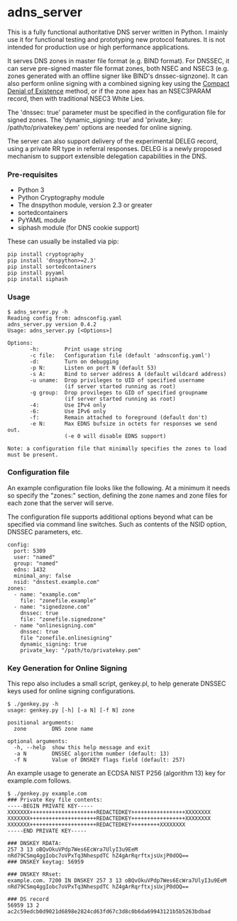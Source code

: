 # adns_server

This is a fully functional authoritative DNS server written in Python.
I mainly use it for functional testing and prototyping new protocol
features. It is not intended for production use or high performance
applications.

It serves DNS zones in master file format (e.g. BIND format). For DNSSEC,
it can serve pre-signed master file format zones, both NSEC and NSEC3 (e.g.
zones generated with an offline signer like BIND's dnssec-signzone). It
can also perform online signing with a combined signing key using the
[Compact Denial of Existence](https://datatracker.ietf.org/doc/draft-ietf-dnsop-compact-denial-of-existence/) method, or if the zone apex has an NSEC3PARAM record, then with traditional
NSEC3 White Lies.

The 'dnssec: true' parameter must be specified in the configuration file
for signed zones. The 'dynamic_signing: true' and 'private_key: /path/to/privatekey.pem'
options are needed for online signing.

The server can also support delivery of the experimental DELEG record,
using a private RR type in referral responses. DELEG is a newly proposed
mechanism to support extensible delegation capabilities in the DNS.


### Pre-requisites

* Python 3
* Python Cryptography module
* The dnspython module, version 2.3 or greater
* sortedcontainers
* PyYAML module
* siphash module (for DNS cookie support)

These can usually be installed via pip:
```
pip install cryptography
pip install 'dnspython>=2.3'
pip install sortedcontainers
pip install pyyaml
pip install siphash
```

### Usage

```
$ adns_server.py -h
Reading config from: adnsconfig.yaml
adns_server.py version 0.4.2
Usage: adns_server.py [<Options>]

Options:
       -h:        Print usage string
       -c file:   Configuration file (default 'adnsconfig.yaml')
       -d:        Turn on debugging
       -p N:      Listen on port N (default 53)
       -s A:      Bind to server address A (default wildcard address)
       -u uname:  Drop privileges to UID of specified username
                  (if server started running as root)
       -g group:  Drop provileges to GID of specified groupname
                  (if server started running as root)
       -4:        Use IPv4 only
       -6:        Use IPv6 only
       -f:        Remain attached to foreground (default don't)
       -e N:      Max EDNS bufsize in octets for responses we send out.
                  (-e 0 will disable EDNS support)

Note: a configuration file that minimally specifies the zones to load
must be present.
```

### Configuration file

An example configuration file looks like the following. At a minimum
it needs so specify the "zones:" section, defining the zone names and
zone files for each zone that the server will serve.

The configuration file supports additional options beyond what can
be specified via command line switches. Such as contents of the NSID
option, DNSSEC parameters, etc.

```
config:
  port: 5309
  user: "named"
  group: "named"
  edns: 1432
  minimal_any: false
  nsid: "dnstest.example.com"
zones:
  - name: "example.com"
    file: "zonefile.example"
  - name: "signedzone.com"
    dnssec: true
    file: "zonefile.signedzone"
  - name "onlinesigning.com"
    dnssec: true
    file "zonefile.onlinesigning"
    dynamic_signing: true
    private_key: "/path/to/privatekey.pem"
```

### Key Generation for Online Signing

This repo also includes a small script, genkey.pl, to help generate
DNSSEC keys used for online signing configurations.

```
$ ./genkey.py -h
usage: genkey.py [-h] [-a N] [-f N] zone

positional arguments:
  zone        DNS zone name

optional arguments:
  -h, --help  show this help message and exit
  -a N        DNSSEC algorithm number (default: 13)
  -f N        Value of DNSKEY flags field (default: 257)
  ```

  An example usage to generate an ECDSA NIST P256 (algorithm 13)
  key for example.com follows.

  ```
  $ ./genkey.py example.com
### Private Key file contents:
-----BEGIN PRIVATE KEY-----
XXXXXXX+++++++++++++++++++++REDACTEDKEY+++++++++++++++++XXXXXXXX
XXXXXXX+++++++++++++++++++++REDACTEDKEY+++++++++++++++++XXXXXXXX
XXXXXXX+++++++++++++++++++++REDACTEDKEY+++++++++XXXXXXXX
-----END PRIVATE KEY-----

### DNSKEY RDATA:
257 3 13 oBQvOkuVPdp7Wes6EcWra7UlyI3u9EeM nRd79CSmq4ggIobc7oVPxTq3NhespdTC hZ4gArRqrftxjsUxjP0dOQ==
### DNSKEY keytag: 56959

### DNSKEY RRset:
example.com. 7200 IN DNSKEY 257 3 13 oBQvOkuVPdp7Wes6EcWra7UlyI3u9EeM nRd79CSmq4ggIobc7oVPxTq3NhespdTC hZ4gArRqrftxjsUxjP0dOQ==

### DS record
56959 13 2 ac2c59edcb0d9021d6898e2824cd63fd67c3d8c0b6da69943121b5b5263bdbad
```